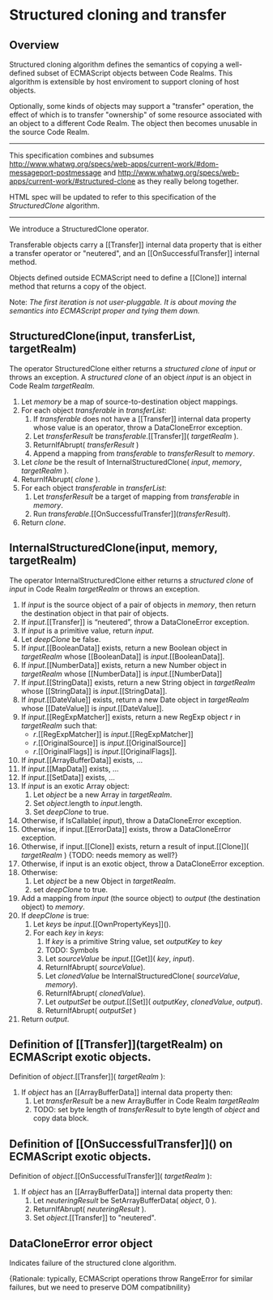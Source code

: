# Structured cloning and transfer
## Overview

Structured cloning algorithm defines the semantics of copying a well-defined subset of ECMAScript 
objects between Code Realms. This algorithm is extensible by host enviroment to support cloning of host objects.

Optionally, some kinds of objects may support a "transfer" operation, the effect of which is to transfer 
"ownership" of some resource associated with an object to a different Code Realm. 
The object then becomes unusable in the source Code Realm. 

----

This specification combines and subsumes http://www.whatwg.org/specs/web-apps/current-work/#dom-messageport-postmessage and 
http://www.whatwg.org/specs/web-apps/current-work/#structured-clone as they really belong together.

HTML spec will be updated to refer to this specification of the _StructuredClone_ algorithm.

----

We introduce a StructuredClone operator.

Transferable objects carry a [[Transfer]] internal data property that is either a transfer operator or "neutered", 
and an [[OnSuccessfulTransfer]] internal method.

Objects defined outside ECMAScript need to define a [[Clone]] internal method that returns a copy of the 
object.

Note: _The first iteration is not user-pluggable. It is about moving the semantics into ECMAScript
proper and tying them down._


## StructuredClone(input, transferList, targetRealm)

The operator StructuredClone either returns a _structured clone_ of _input_ or throws an exception.
A _structured clone_ of an object _input_ is an object in Code Realm _targetRealm_.

1. Let _memory_ be a map of source-to-destination object mappings.
1. For each object _transferable_ in _transferList_:
    1. If _transferable_ does not have a [[Transfer]] internal data property whose value is an operator, 
       throw a DataCloneError exception.
    1. Let _transferResult_ be _transferable_.\[[Transfer]]\( _targetRealm_ ).
    2. ReturnIfAbrupt( _transferResult_ )
    1. Append a mapping from _transferable_ to _transferResult_ to _memory_.
1. Let _clone_ be the result of InternalStructuredClone( _input_, _memory_, _targetRealm_ ).
1. ReturnIfAbrupt( _clone_ ).
1. For each object _transferable_ in _transferList_:
    1. Let _transferResult_ be a target of mapping from _transferable_ in _memory_.  
    1. Run _transferable_.\[\[OnSuccessfulTransfer\]\]\(_transferResult_).
1. Return _clone_.


## InternalStructuredClone(input, memory, targetRealm)

The operator InternalStructuredClone either returns a _structured clone_ of _input_ in Code Realm _targetRealm_
or throws an exception.

1. If _input_ is the source object of a pair of objects in _memory_, then return the destination object in that pair of objects.
1. If _input_.[[Transfer]] is “neutered”, throw a DataCloneError exception.
1. If _input_ is a primitive value, return _input_.
1. Let _deepClone_ be false.
1. If _input_.[[BooleanData]] exists, 
      return a new Boolean object in _targetRealm_ whose [[BooleanData]] is _input_.[[BooleanData]].
1. If _input_.[[NumberData]] exists, 
      return a new Number object in _targetRealm_ whose [[NumberData]] is _input_.[[NumberData]] 
1. If _input_.[[StringData]] exists, return a new String object in _targetRealm_ whose [[StringData]] is _input_.[[StringData]].
1. If _input_.[[DateValue]] exists, return a new Date object in _targetRealm_ whose [[DateValue]] is _input_.[[DateValue]].
1. If _input_.[[RegExpMatcher]] exists, return a new RegExp object _r_ in _targetRealm_ such that: 
    * _r_.[[RegExpMatcher]] is _input_.[[RegExpMatcher]]
    * _r_.[[OriginalSource]] is _input_.[[OriginalSource]]
    * _r_.[[OriginalFlags]] is _input_.[[OriginalFlags]].
1. If _input_.[[ArrayBufferData]] exists, ...
1. If _input_.[[MapData]] exists, ...
1. If _input_.[[SetData]] exists, ...
1. If _input_ is an exotic Array object:
    1. Let _object_ be a new Array in _targetRealm_.
    1. Set _object_.length to _input_.length.
    1. Set _deepClone_ to true.
1. Otherwise, if IsCallable( _input_), throw a DataCloneError exception.
1. Otherwise, if input.[[ErrorData]] exists, throw a DataCloneError exception.
1. Otherwise, if input.[[Clone]] exists, return a result of input.\[[Clone]]( _targetRealm_ ) {TODO: needs memory as well?}
1. Otherwise, if input is an exotic object, throw a DataCloneError exception.
1. Otherwise: 
    1. Let _object_ be a new Object in _targetRealm_.
    1. set _deepClone_ to true.
1. Add a mapping from _input_ (the source object) to _output_ (the destination object) to _memory_.
1. If _deepClone_ is true:
   1. Let _keys_ be _input_.[[OwnPropertyKeys]]\().
   1. For each _key_ in _keys_:
      1. If _key_ is a primitive String value, set _outputKey_ to _key_
      1. TODO: Symbols
      1. Let _sourceValue_ be _input_.[[Get]]\( _key_, _input_).
      1. ReturnIfAbrupt( _sourceValue_).
      1. Let _clonedValue_ be InternalStructuredClone( _sourceValue_, _memory_). 
      1. ReturnIfAbrupt( _clonedValue_).
      1. Let _outputSet_ be _output_.[[Set]]\( _outputKey_, _clonedValue_, _output_).
      1. ReturnIfAbrupt( _outputSet_ )
1. Return _output_.

## Definition of \[\[Transfer]]\(targetRealm) on ECMAScript exotic objects.

Definition of _object_.\[[Transfer]]\( _targetRealm_ ):

1. If _object_ has an [[ArrayBufferData]] internal data property then:
    1. Let _transferResult_ be a new ArrayBuffer in Code Realm _targetRealm_
    1. TODO: set byte length of _transferResult_ to byte length of _object_ and copy data block.

## Definition of \[\[OnSuccessfulTransfer]]\() on ECMAScript exotic objects.

Definition of _object_.\[[OnSuccessfulTransfer]]\( _targetRealm_ ):

1. If _object_ has an [[ArrayBufferData]] internal data property then:
    1. Let _neuteringResult_ be SetArrayBufferData( _object_, 0 ).
    1. ReturnIfAbrupt( _neuteringResult_ ).
    1. Set _object_.\[[Transfer]] to "neutered".

## DataCloneError error object

Indicates failure of the structured clone algorithm.

{Rationale: typically, ECMAScript operations throw RangeError for similar failures, 
but we need to preserve DOM compatibnility}
